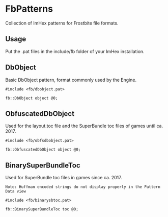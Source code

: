 # FbPatterns
Collection of ImHex patterns for Frostbite file formats.

## Usage
Put the .pat files in the include/fb folder of your ImHex installation.

## DbObject
Basic DbObject pattern, format commonly used by the Engine.
```
#include <fb/dbobject.pat>

fb::DbObject object @0;
```
## ObfuscatedDbObject
Used for the layout.toc file and the SuperBundle toc files of games until ca. 2017.
```
#include <fb/obfsdbobject.pat>

fb::ObfuscatedDbObject object @0;
```
## BinarySuperBundleToc
Used for SuperBundle toc files in games since ca. 2017.

`Note: Huffman encoded strings do not display properly in the Pattern Data view`
```
#include <fb/binarysbtoc.pat>

fb::BinarySuperBundleToc toc @0;
```
